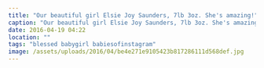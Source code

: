 ```yaml
---
title: "Our beautiful girl Elsie Joy Saunders, 7lb 3oz. She's amazing!"
caption: "Our beautiful girl Elsie Joy Saunders, 7lb 3oz. She's amazing!"
date: 2016-04-19 04:22
location: ""
tags: "blessed babygirl babiesofinstagram"
image: /assets/uploads/2016/04/be4e271e9105423b817286111d568def.jpg
---
```

